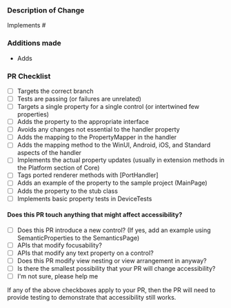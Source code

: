 

<!-- 

We are currently only accepting Pull Requests for .NET MAUI issues in our [Handler Property Backlog](https://github.com/dotnet/maui/projects/4). We will continue to update this repository over the next couple of months as we begin to accept more types of PRs.

Before you submit this PR, make sure you're building on and targeting the right branch!
     - If this is an enhancement or contains API changes or breaking changes, target main.
          - If the issue you're working on has a milestone, target the corresponding branch.
          - If this is a bug fix, target the branch of the latest stable version (unless the bug is only in a prerelease or main, of course!).
               See [Contributing](https://github.com/dotnet/maui/blob/main/.github/CONTRIBUTING.md) for more tips!

```
 PLEASE DELETE THE ALL THESE COMMENTS BEFORE SUBMITTING! THANKS!!!
```
 -->
### Description of Change ###

<!-- Please use the format "Implements #xxxx" for the issue this PR addresses -->

Implements #

### Additions made ###
<!-- List all the additions made here, example:

- Adds `Thickness Padding { get; }` to the `ILabel` interface
- Adds Padding property map to LabelHandler
- Adds Padding mapping methods to LabelHandler for WinUI, Android, and iOS
- Adds extension methods to apply Padding on WinUI/Android/iOS
- Adds UILabel subclass MauiLabel (to support Padding, since UILabel doesn't by default)
- Adds DeviceTests for initial Padding values on WinUI, iOS, and Android

 -->

* Adds 

### PR Checklist ###

<!-- See our [Handler Property PR Guidelines](https://github.com/dotnet/maui/wiki/Handler-Property-PR-Guidelines) for more tips -->

- [ ] Targets the correct branch 
- [ ] Tests are passing (or failures are unrelated)
- [ ] Targets a single property for a single control (or intertwined few properties)
- [ ] Adds the property to the appropriate interface
- [ ] Avoids any changes not essential to the handler property
- [ ] Adds the mapping to the PropertyMapper in the handler
- [ ] Adds the mapping method to the WinUI, Android, iOS, and Standard aspects of the handler
- [ ] Implements the actual property updates (usually in extension methods in the Platform section of Core)
- [ ] Tags ported renderer methods with [PortHandler]
- [ ] Adds an example of the property to the sample project (MainPage)
- [ ] Adds the property to the stub class
- [ ] Implements basic property tests in DeviceTests

#### Does this PR touch anything that might affect accessibility?
- [ ] Does this PR introduce a new control? (If yes, add an example using SemanticProperties to the SemanticsPage)
- [ ] APIs that modify focusability?
- [ ] APIs that modify any text property on a control?
- [ ] Does this PR modify view nesting or view arrangement in anyway?
- [ ] Is there the smallest possibility that your PR will change accessibility? 
- [ ] I'm not sure, please help me

If any of the above checkboxes apply to your PR, then the PR will need to provide testing to demonstrate that accessibility still works. 
